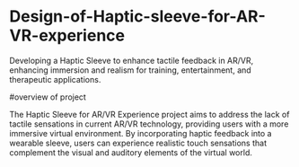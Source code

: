 # Design-of-Haptic-sleeve-for-AR-VR-experience
Developing a Haptic Sleeve to enhance tactile feedback in AR/VR, enhancing immersion and realism for training, entertainment, and therapeutic applications.

#overview of project


The Haptic Sleeve for AR/VR Experience project aims to address the lack of tactile sensations in current AR/VR technology, providing users with a more immersive virtual environment. By incorporating haptic feedback into a wearable sleeve, users can experience realistic touch sensations that complement the visual and auditory elements of the virtual world.
